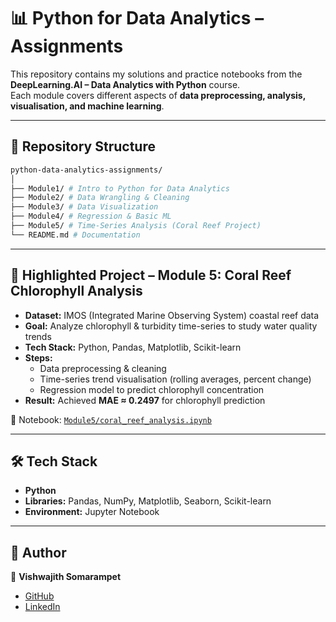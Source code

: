 # 📊 Python for Data Analytics – Assignments  

This repository contains my solutions and practice notebooks from the **DeepLearning.AI – Data Analytics with Python** course.  
Each module covers different aspects of **data preprocessing, analysis, visualisation, and machine learning**.  

---

## 📂 Repository Structure  

```bash
python-data-analytics-assignments/
│
├── Module1/ # Intro to Python for Data Analytics
├── Module2/ # Data Wrangling & Cleaning
├── Module3/ # Data Visualization
├── Module4/ # Regression & Basic ML
├── Module5/ # Time-Series Analysis (Coral Reef Project)
└── README.md # Documentation
```


---

## 🌊 Highlighted Project – Module 5: Coral Reef Chlorophyll Analysis  

- **Dataset:** IMOS (Integrated Marine Observing System) coastal reef data  
- **Goal:** Analyze chlorophyll & turbidity time-series to study water quality trends  
- **Tech Stack:** Python, Pandas, Matplotlib, Scikit-learn  
- **Steps:**  
  - Data preprocessing & cleaning  
  - Time-series trend visualisation (rolling averages, percent change)  
  - Regression model to predict chlorophyll concentration  
- **Result:** Achieved **MAE ≈ 0.2497** for chlorophyll prediction  

📌 Notebook: [`Module5/coral_reef_analysis.ipynb`](Module5/coral_reef_analysis.ipynb)  

---

## 🛠️ Tech Stack  
- **Python**  
- **Libraries:** Pandas, NumPy, Matplotlib, Seaborn, Scikit-learn  
- **Environment:** Jupyter Notebook  

---

## 📎 Author  
👤 **Vishwajith Somarampet**  
- [GitHub](https://github.com/Vishwajith31)  
- [LinkedIn](https://linkedin.com/in/vishwajithsoma31)  
